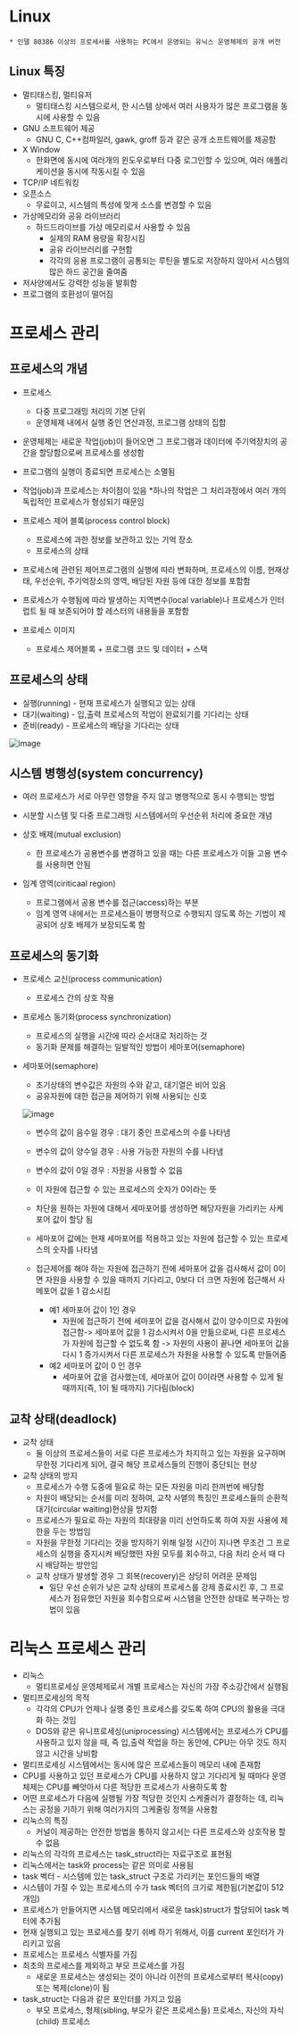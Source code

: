 # Linux 
    * 인델 80386 이상의 프로세서를 사용하는 PC에서 운영되는 유닉스 운영체제의 공개 버전
## Linux 특징
* 멀티태스킹, 멀티유저
    * 멀티태스킹 시스템으로서, 한 시스템 상에서 여러 사용자가 많은 프로그램을 동시에 사용할 수 있음
* GNU 소프트웨어 제공
    * GNU C, C++컴파일러, gawk, groff 등과 같은 공개 소프트웨어를 제공함
* X Window
    * 한화면에 동시에 여러개의 윈도우로부터 다중 로그인할 수 있으며, 여러 애플리케이션을 동시에 작동시킬 수 있음
* TCP/IP 네트워킹
* 오픈소스
    * 무료이고, 시스템의 특성에 맞게 소스를 변경할 수 있음
* 가상메모리와 공유 라이브러리
    * 하드드라이브를 가상 메모리로서 사용할 수 있음
        * 실제의 RAM 용량을 확장시킴
        * 공유 라이브러리를 구현함
        * 각각의 응용 프로그램이 공통되는 루틴을 별도로 저장하지 않아서 시스템의 많은 하드 공간을 줄여줌
* 저사양에서도 강력한 성능을 발휘함
* 프로그램의 호환성이 떨어짐

# 프로세스 관리

## 프로세스의 개념
* 프로세스
    * 다중 프로그래밍 처리의 기본 단위
    * 운영체제 내에서 실행 중인 연산과정, 프로그램 상태의 집합

* 운영체제는 새로운 작업(job)이 들어오면 그 프로그램과 데이터에 주기억장치의 공간을 할당함으로써 프로세스를 생성함
* 프로그램의 실행이 종료되면 프로세스는 소멸됨
* 작업(job)과 프로세스는 차이점이 있음
    *하나의 작업은 그 처리과정에서 여러 개의 독립적인 프로세스가 형성되기 때문임

* 프로세스 제어 블록(process control block)
    * 프로세스에 과한 정보를 보관하고 있는 기억 장소
    * 프로세스의 상태
* 프로세스에 관련된 제어프로그램의 실행에 따라 변화하며, 프로세스의 이름, 현재상태, 우선순위, 주기억장소의 영역, 배당된 자원 등에 대한 정보를 포함함
* 프로세스가 수행됨에 따라 발생하는 지역변수(local variable)나 프로세스가 인터럽트 될 때 보존되어야 할 레스터의 내용들을 포함함
* 프로세스 이미지
    * 프로세스 제어블록 + 프로그램 코드 및 데이터 + 스택

## 프로세스의 상태
* 실행(running) - 현재 프로세스가 실행되고 있는 상태
* 대기(waiting) - 입,출력 프로세스의 작업이 완료되기를 기다리는 상태
* 준비(ready) - 프로세스의 배당을 기다리는 상태
 
 ![image](https://user-images.githubusercontent.com/76929823/120909084-36bd9200-c6ac-11eb-912a-ad8fea22b360.png)

## 시스템 병행성(system concurrency)
* 여러 프로세스가 서로 아무런 영향을 주지 않고 병행적으로 동시 수행되는 방법
* 시분할 시스템 및 다중 프로그래밍 시스템에서의 우선순위 처리에 중요한 개념

* 상호 배제(mutual exclusion)
    * 한 프로세스가 공용변수를 변경하고 있을 때는 다른 프로세스가 이들 고용 변수를 사용하면 안됨
* 임계 영역(ciriticaal region)
    * 프로그램에서 공용 변수를 접근(access)하는 부분
    * 임계 영역 내에서는 프로세스들이 병행적으로 수행되지 않도록 하는 기법이 제공되어 상호 배제가 보장되도록 함

## 프로세스의 동기화
* 프로세스 교신(process communication) 
    * 프로세스 간의 상호 작용

* 프로세스 동기화(process synchronization) 
    * 프로세스의 실행을 시간에 따라 순서대로 처리하는 것
    * 동기화 문제를 해결하는 일발적인 방법이 세마포어(semaphore)

* 세마포어(semaphore)
    * 초기상태의 변수값은 자원의 수와 같고, 대기열은 비어 있음
    * 공유자원에 대한 접근을 제어하기 위해 사용되는 신호
    
    ![image](https://user-images.githubusercontent.com/76929823/120909265-4fc74280-c6ae-11eb-979a-8e88e2b4089e.png)
    
    * 변수의 값이 음수일 경우 : 대기 중인 프로세스의 수를 나타냄
    * 변수의 값이 양수일 경우 : 사용 가능한 자원의 수를 나타냄
    * 변수의 값이 0일 경우 : 자원을 사용할 수 없음
    * 이 자원에 접근할 수 있는 프로세스의 숫자가 0이라는 뜻

    * 차단을 원하는 자원에 대해서 세마포어를 생성하면 해당자원을 가리키는 사케포어 값이 할당 됨
    * 세마포어 값에는 현재 세마포어를 적용하고 있는 자원에 접근할 수 있는 프로세스의 숫자를 나타냄
    * 접근제어를 해야 하는 자원에 접근하기 전에 세마포어 값을 검사해서 값이 0이면 자원을 사용할 수 있을 때까지 기다리고, 0보다 더 크면 자원에 접근해서 사메포어 값을 1 감소시킴
        * 예1 세마포어 값이 1인 경우
            * 자원에 접근하기 전에 세마포어 값을 검사해서 값이 양수이므로 자원에 접근함-> 세마포어 값을 1 감소시켜서 0을 만듦으로써, 다른 프로세스가 자원에 접근할 수 없도록 함 -> 자원의 사용이 끝나면 세마포어 값을 다시 1 증가시켜서 다른 프로세스가 자원을 사용할 수 있도록 만들어줌
        * 예2 세마포어 값이 0 인 경우
            - 세마포어 값을 검사했는데, 세마포어 값이 0이라면 사용할 수 있게 될 때까지(즉, 1이 될 때까지) 기다림(block)

## 교착 상태(deadlock)
* 교착 상태
    * 둘 이상의 프로세스들이 서로 다른 프로세스가 차지하고 있는 자원을 요구하며 무한정 기다리게 되어, 결국 해당 프로세스들의 진행이 중단되는 현상
* 교착 상태의 방지
    * 프로세스가 수행 도중에 필요로 하는 모든 자원을 미리 한꺼번에 배당함
    * 자원이 배당되는 순서를 미리 정하여, 교착 사앹의 특징인 프로세스들의 순환적 대기(circular waiting)현상을 방지함
    * 프로세스가 필요로 하는 자원의 최대량을 미리 선언하도록 하여 자원 사용에 제한을 두는 방법임
    * 자원을 무한정 기다리는 것을 방지하기 위해 일정 시간이 지나면 무조건 그 프로세스의 실행을 중지시켜 배당했떤 자원 모두를 회수하고, 다음 처리 순서 때 다시 배당하는 방안임
    * 교착 상태가 발생할 경우 그 회복(recovery)은 상당히 어려운 문제임
        * 일단 우선 순위가 낮은 교착 상태의 프로세스를 강제 종료시킨 후, 그 프로세스가 점유했던 자원을 회수함으로써 시스템을 안전한 상태로 복구하는 방법이 있음

# 리눅스 프로세스 관리
* 리눅스
    * 멀티프로세싱 운영체제로서 개별 프로세스는 자신의 가장 주소강간에서 실행됨
* 멀티프로세싱의 목적
    * 각각의 CPU가 언제나 실행 중인 프로세스를 갖도록 하여 CPU의 활용을 극대화 하는 것임
    * DOS와 같은 유니프로세싱(uniprocessing) 시스템에서는 프로세스가 CPU를 사용하고 있지 않을 때, 즉 입,출력 작업을 하는 동안에, CPU는 아무 것도 하지 않고 시간을 낭비함
* 멀티프로세싱 시스템에서는 동시에 많은 프로세스들이 메모리 내에 존재함
* CPU를 사용하고 있던 프로세스가 CPU를 사용하지 않고 기다리게 될 때마다 운영체제는 CPU를 빼앗아서 다른 적당한 프로세스가 사용하도록 함
* 어떤 프로세스가 다음에 실행될 가장 적당한 것인지 스케줄러가 결정하는 데, 리눅스는 공정을 기하기 위해 여러가지의 그케줄링 정책을 사용함
* 리눅스의 특징
    * 커널이 제공하는 안전한 방법을 통하지 않고서는 다른 프로세스와 상호작용 할 수 없음
* 리눅스의 각각의 프로세스는 task_struct라는 자료구조로 표현됨
* 리눅스에서는 task와 process는 같은 의미로 사용됨
* task 벡터 - 시스템에 있는 task_struct 구조로 가리키는 포인드들의 배열
* 시스템이 가질 수 있는 프로세스의 수가 task 벡터의 크기로 제한됨(기본값이 512개임)
* 프로세스가 만들어지면 시스템 메모리에서 새로운 task)struct가 할당되어 task 벡터에 추가됨
* 현재 실행되고 있는 프로세스를 찾기 쉬베 하기 위해서, 이를 current 포인터가 가리키고 있음
* 프로세스는 프로세스 식별자를 가짐
* 최초의 프로세스를 제외하고 부모 프로세스를 가짐
    *  새로운 프로세스는 생성되는 것이 아니라 이전의 프로세스로부터 복사(copy) 또는 복제(clone)이 됨
* task_struct는 다음과 같은 포인터를 가지고 있음
    * 부모 프로세스, 형제(sibling, 부모가 같은 프로세스들) 프로세스, 자신의 자식(child) 프로세스